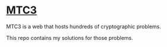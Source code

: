 # [MTC3](https://www.mysterytwisterc3.org)

MTC3 is a web that hosts hundreds of cryptographic problems.

This repo contains my solutions for those problems.
